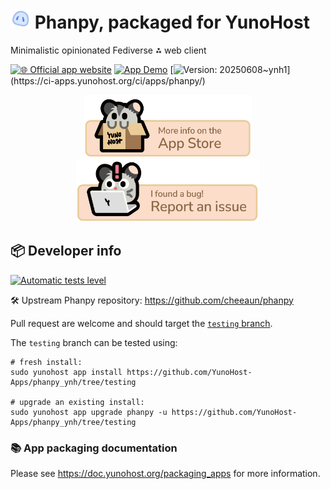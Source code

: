<!--
N.B.: This README was automatically generated by <https://github.com/YunoHost/apps_tools/blob/main/readme_generator>
It shall NOT be edited by hand.
-->

<h1>
  <img src="https://raw.githubusercontent.com/YunoHost/apps/main/logos/phanpy.png" width="32px" alt="Logo of Phanpy">
  Phanpy, packaged for YunoHost
</h1>

Minimalistic opinionated Fediverse ⁂ web client

[![🌐 Official app website](https://img.shields.io/badge/Official_app_website-darkgreen?style=for-the-badge)](https://phanpy.social/)
[![App Demo](https://img.shields.io/badge/App_Demo-blue?style=for-the-badge)](https://phanpy.social/)
[![Version: 20250608~ynh1](https://img.shields.io/badge/Version-20250608~ynh1-rgba(0,150,0,1)?style=for-the-badge)](https://ci-apps.yunohost.org/ci/apps/phanpy/)

<div align="center">
<a href="https://apps.yunohost.org/app/phanpy"><img height="100px" src="https://github.com/YunoHost/yunohost-artwork/raw/refs/heads/main/badges/neopossum-badges/badge_more_info_on_the_appstore.svg"/></a>
<a href="https://github.com/YunoHost-Apps/phanpy_ynh/issues"><img height="100px" src="https://github.com/YunoHost/yunohost-artwork/raw/refs/heads/main/badges/neopossum-badges/badge_report_an_issue.svg"/></a>
</div>

## 📦 Developer info

[![Automatic tests level](https://apps.yunohost.org/badge/cilevel/phanpy)](https://ci-apps.yunohost.org/ci/apps/phanpy/)

🛠️ Upstream Phanpy repository: <https://github.com/cheeaun/phanpy>

Pull request are welcome and should target the [`testing` branch](https://github.com/YunoHost-Apps/phanpy_ynh/tree/testing).

The `testing` branch can be tested using:
```
# fresh install:
sudo yunohost app install https://github.com/YunoHost-Apps/phanpy_ynh/tree/testing

# upgrade an existing install:
sudo yunohost app upgrade phanpy -u https://github.com/YunoHost-Apps/phanpy_ynh/tree/testing
```

### 📚 App packaging documentation

Please see <https://doc.yunohost.org/packaging_apps> for more information.